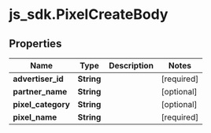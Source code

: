 # js_sdk.PixelCreateBody

## Properties
Name | Type | Description | Notes
------------ | ------------- | ------------- | -------------
**advertiser_id** | **String** |  | [required] 
**partner_name** | **String** |  | [optional] 
**pixel_category** | **String** |  | [optional] 
**pixel_name** | **String** |  | [required] 
